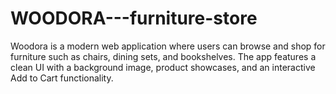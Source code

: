# WOODORA---furniture-store
Woodora is a modern web application where users can browse and shop for furniture such as chairs, dining sets, and bookshelves. The app features a clean UI with a background image, product showcases, and an interactive Add to Cart functionality.
